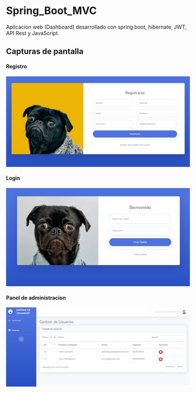 # Spring_Boot_MVC
Aplicacion web (Dashboard) desarrollado con spring boot, hibernate, JWT, API Rest y JavaScript.

## Capturas de pantalla

#### Registro
![Captura](imgs/img1.jpg)

#### Login
![Captura](imgs/img2.jpg)

#### Panel de administracion
![Captura](imgs/img3.jpg)
